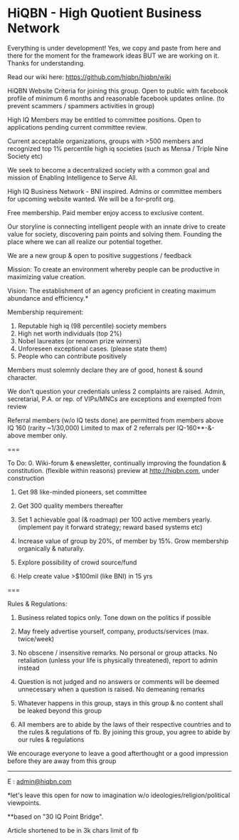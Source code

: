 # HiQBN - High Quotient Business Network


Everything is under development! Yes, we copy and paste from here and there for the moment for the framework ideas BUT we are working on it. Thanks for understanding.

Read our wiki here:
https://github.com/hiqbn/hiqbn/wiki

HiQBN Website
Criteria for joining this group. Open to public with facebook profile of minimum 6 months and reasonable facebook updates online. (to prevent scammers / spammers activities in group)

High IQ Members may be entitled to committee positions. Open to applications pending current committee review.

Current acceptable organizations, groups with >500 members and recognized top 1% percentile high iq societies (such as Mensa / Triple Nine Society etc)

We seek to become a decentralized society with a common goal and mission of Enabling Intelligence to Serve All.



High IQ Business Network - BNI inspired. Admins or committee members for upcoming website wanted. We will be a for-profit org.

Free membership. Paid member enjoy access to exclusive content.

Our storyline is connecting intelligent people with an innate drive to create value for society, discovering pain points and solving them. Founding the place where we can all realize our potential together.

We are a new group & open to positive suggestions / feedback

Mission:
To create an environment whereby people can be productive in maximizing value creation.

Vision:
The establishment of an agency proficient in creating maximum abundance and efficiency.*

Membership requirement:
1. Reputable high iq (98 percentile) society members
2. High net worth individuals (top 2%)
3. Nobel laureates (or renown prize winners)
4. Unforeseen exceptional cases. (please state them)
5. People who can contribute positively

Members must solemnly declare they are of good, honest & sound character.

We don't question your credentials unless 2 complaints are raised. Admin, secretarial, P.A. or rep. of VIPs/MNCs are exceptions and exempted from review

Referral members (w/o IQ tests done) are permitted from members above IQ 160 (rarity ~1/30,000)
Limited to max of 2 referrals per IQ-160**-&-above member only.

===

To Do:
0. Wiki-forum & enewsletter, continually improving the foundation & constitution. (flexible within reasons)
preview at http://hiqbn.com, under construction

1. Get 98 like-minded pioneers, set committee

2. Get 300 quality members thereafter

3. Set 1 achievable goal (& roadmap) per 100 active members yearly. (implement pay it forward strategy; reward based systems etc)

4. Increase value of group by 20%, of member by 15%. Grow membership organically & naturally.

5. Explore possibility of crowd source/fund

6. Help create value >$100mil (like BNI) in 15 yrs

===

Rules & Regulations:
1. Business related topics only. Tone down on the politics if possible

2. May freely advertise yourself, company, products/services (max. twice/week)

3. No obscene / insensitive remarks. No personal or group attacks. No retaliation (unless your life is physically threatened), report to admin instead

4. Question is not judged and no answers or comments will be deemed unnecessary when a question is raised. No demeaning remarks

5. Whatever happens in this group, stays in this group & no content shall be leaked beyond this group

6. All members are to abide by the laws of their respective countries and to the rules & regulations of fb. By joining this group, you agree to abide by our rules & regulations

We encourage everyone to leave a good afterthought or a good impression before they are away from this group

---

E : admin@hiqbn.com

*let's leave this open for now to imagination w/o ideologies/religion/political viewpoints.

**based on "30 IQ Point Bridge".

Article shortened to be in 3k chars limit of fb
